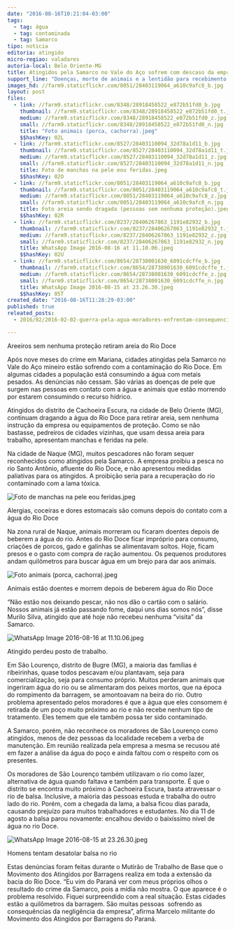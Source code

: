 ```yaml
---
date: "2016-08-16T10:21:04-03:00"
tags:
  - tag: água
  - tag: contaminada
  - tag: Samarco
tipo: noticia
editoria: atingido
micro-regiao: valadares
autoria-local: Belo Oriente-MG
title: Atingidos pela Samarco no Vale do Aço sofrem com descaso da empresa
support_line: "Doenças, morte de animais e a lentidão para recebimento de direitos são denunciadas durante Mutirão de Trabalho de Base "
images_hd: //farm9.staticflickr.com/8051/28403119064_a610c9afc8_b.jpg
layout: post
files:
  - link: //farm9.staticflickr.com/8348/28918458522_e872b51fd0_b.jpg
    thumbnail: //farm9.staticflickr.com/8348/28918458522_e872b51fd0_t.jpg
    medium: //farm9.staticflickr.com/8348/28918458522_e872b51fd0_z.jpg
    small: //farm9.staticflickr.com/8348/28918458522_e872b51fd0_n.jpg
    title: "Foto animais (porca, cachorra).jpeg"
    $$hashKey: 02L
  - link: //farm9.staticflickr.com/8527/28403110094_32d78a1d11_b.jpg
    thumbnail: //farm9.staticflickr.com/8527/28403110094_32d78a1d11_t.jpg
    medium: //farm9.staticflickr.com/8527/28403110094_32d78a1d11_z.jpg
    small: //farm9.staticflickr.com/8527/28403110094_32d78a1d11_n.jpg
    title: Foto de manchas na pele eou feridas.jpeg
    $$hashKey: 02O
  - link: //farm9.staticflickr.com/8051/28403119064_a610c9afc8_b.jpg
    thumbnail: //farm9.staticflickr.com/8051/28403119064_a610c9afc8_t.jpg
    medium: //farm9.staticflickr.com/8051/28403119064_a610c9afc8_z.jpg
    small: //farm9.staticflickr.com/8051/28403119064_a610c9afc8_n.jpg
    title: Foto areia sendo dragada (pessoas sem nenhuma proteção).jpeg
    $$hashKey: 02R
  - link: //farm9.staticflickr.com/8237/28406267863_1191e82932_b.jpg
    thumbnail: //farm9.staticflickr.com/8237/28406267863_1191e82932_t.jpg
    medium: //farm9.staticflickr.com/8237/28406267863_1191e82932_z.jpg
    small: //farm9.staticflickr.com/8237/28406267863_1191e82932_n.jpg
    title: WhatsApp Image 2016-08-16 at 11.10.06.jpeg
    $$hashKey: 02U
  - link: //farm9.staticflickr.com/8654/28738001630_6091cdcffe_b.jpg
    thumbnail: //farm9.staticflickr.com/8654/28738001630_6091cdcffe_t.jpg
    medium: //farm9.staticflickr.com/8654/28738001630_6091cdcffe_z.jpg
    small: //farm9.staticflickr.com/8654/28738001630_6091cdcffe_n.jpg
    title: WhatsApp Image 2016-08-15 at 23.26.30.jpeg
    $$hashKey: 05T
created_date: "2016-08-16T11:28:29-03:00"
published: true
releated_posts:
  - 2016/02/2016-02-02-guerra-pela-agua-moradores-enfrentam-consequencias-da-contaminacao-do-rio-doce.md

---
```

<p>Areeiros sem nenhuma prote&ccedil;&atilde;o retiram areia do Rio Doce</p>

<p>Ap&oacute;s nove meses do crime em Mariana, cidades atingidas pela Samarco no Vale do A&ccedil;o mineiro est&atilde;o sofrendo com a contamina&ccedil;&atilde;o do Rio Doce. Em algumas cidades a popula&ccedil;&atilde;o est&aacute; consumindo a &aacute;gua com metais pesados. As den&uacute;ncias n&atilde;o cessam. S&atilde;o v&aacute;rias as doen&ccedil;as de pele que surgem nas pessoas em contato com a &aacute;gua e animais que est&atilde;o morrendo por estarem consumindo o recurso h&iacute;drico.</p>

<p>Atingidos do distrito de Cachoeira Escura, na cidade de Belo Oriente (MG), continuam dragando a &aacute;gua do Rio Doce para retirar areia, sem nenhuma instru&ccedil;&atilde;o da empresa ou equipamentos de prote&ccedil;&atilde;o. Como se n&atilde;o bastasse, pedreiros de cidades vizinhas, que usam dessa areia para trabalho, apresentam manchas e feridas na pele.</p>

<p>Na cidade de Naque (MG), muitos pescadores n&atilde;o foram sequer reconhecidos como atingidos pela Samarco. A empresa proibiu a pesca no rio Santo Ant&ocirc;nio, afluente do Rio Doce, e n&atilde;o apresentou medidas paliativas para os atingidos. A proibi&ccedil;&atilde;o seria para a recupera&ccedil;&atilde;o do rio contaminado com a lama t&oacute;xica.</p>

<p><img alt="Foto de manchas na pele eou feridas.jpeg" src="//farm9.staticflickr.com/8527/28403110094_32d78a1d11_b.jpg" /></p>

<p>Alergias, coceiras e dores estomacais s&atilde;o comuns depois do contato com a &aacute;gua do Rio Doce</p>

<p>Na zona rural de Naque, animais morreram ou ficaram doentes depois de beberem a &aacute;gua do rio. Antes do Rio Doce ficar impr&oacute;prio para consumo, cria&ccedil;&otilde;es de porcos, gado e galinhas se alimentavam soltos. Hoje, ficam presos e o gasto com compra de ra&ccedil;&atilde;o aumentou. Os pequenos produtores andam quil&ocirc;metros para buscar &aacute;gua em um brejo para dar aos animais.</p>

<p><img alt="Foto animais (porca, cachorra).jpeg" src="//farm9.staticflickr.com/8348/28918458522_e872b51fd0_b.jpg" /></p>

<p>Animais est&atilde;o doentes e morrem depois de beberem &aacute;gua do Rio Doce</p>

<p>&ldquo;N&atilde;o est&atilde;o nos deixando pescar, n&atilde;o nos d&atilde;o o cart&atilde;o com o sal&aacute;rio. Nossos animais j&aacute; est&atilde;o passando fome, daqui uns dias somos n&oacute;s&rdquo;, disse Murilo Silva, atingido que at&eacute; hoje n&atilde;o recebeu nenhuma &ldquo;visita&rdquo; da Samarco.</p>

<p><img alt="WhatsApp Image 2016-08-16 at 11.10.06.jpeg" src="//farm9.staticflickr.com/8237/28406267863_1191e82932_b.jpg" /></p>

<p>Atingido perdeu posto de trabalho.&nbsp;</p>

<p>Em S&atilde;o Louren&ccedil;o, distrito de Bugre (MG), a maioria das fam&iacute;lias &eacute; ribeirinhas, quase todos pescavam e/ou plantavam, seja para comercializa&ccedil;&atilde;o, seja para consumo pr&oacute;prio. Muitos perderam animais que ingeriram &aacute;gua do rio ou se alimentaram dos peixes mortos, que na &eacute;poca do rompimento da barragem, se amontoavam na beira do rio. Outro problema apresentado pelos moradores &eacute; que a &aacute;gua que eles consomem &eacute; retirada de um po&ccedil;o muito pr&oacute;ximo ao rio e n&atilde;o recebe nenhum tipo de tratamento. Eles temem que ele tamb&eacute;m possa ter sido contaminado.</p>

<p>A Samarco, por&eacute;m, n&atilde;o reconhece os moradores de S&atilde;o Louren&ccedil;o como atingidos, menos de dez pessoas da localidade recebem a verba de manuten&ccedil;&atilde;o. Em reuni&atilde;o realizada pela empresa a mesma se recusou at&eacute; em fazer a an&aacute;lise da &aacute;gua do po&ccedil;o e ainda faltou com o respeito com os presentes.</p>

<p>Os moradores de S&atilde;o Louren&ccedil;o tamb&eacute;m utilizavam o rio como lazer, alternativa de &aacute;gua quando faltava e tamb&eacute;m para transporte. &Eacute; que o distrito se encontra muito pr&oacute;ximo &agrave; Cachoeira Escura, basta atravessar o rio de balsa. Inclusive, a maioria das pessoas estuda e trabalha do outro lado do rio. Por&eacute;m, com a chegada da lama, a balsa ficou dias parada, causando preju&iacute;zo para muitos trabalhadores e estudantes. No dia 11 de agosto a balsa parou novamente: encalhou devido o baix&iacute;ssimo n&iacute;vel de &aacute;gua no rio Doce.</p>

<p><img alt="WhatsApp Image 2016-08-15 at 23.26.30.jpeg" src="//farm9.staticflickr.com/8654/28738001630_6091cdcffe_b.jpg" /></p>

<p>Homens tentam desatolar balsa no rio</p>

<p>Estas den&uacute;ncias foram feitas durante o Mutir&atilde;o de Trabalho de Base que o Movimento dos Atingidos por Barragens realiza em toda a extens&atilde;o da bacia do Rio Doce. &ldquo;Eu vim do Paran&aacute; ver com meus pr&oacute;prios olhos o resultado do crime da Samarco, pois a m&iacute;dia n&atilde;o mostra. O que aparece &eacute; o problema resolvido. Fiquei surpreendido com a real situa&ccedil;&atilde;o. Estas cidades est&atilde;o a quil&ocirc;metros da barragem. S&atilde;o muitas pessoas &nbsp;sofrendo as consequ&ecirc;ncias da neglig&ecirc;ncia da empresa&rdquo;, afirma Marcelo militante do Movimento dos Atingidos por Barragens do Paran&aacute;.&nbsp;</p>
